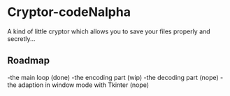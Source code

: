 Cryptor-codeNalpha
==================
A kind of little cryptor which allows you to save your files properly and secretly...

Roadmap
-------
-the main loop (done)
-the encoding part (wip)
-the decoding part (nope)
-the adaption in window mode with Tkinter (nope)



